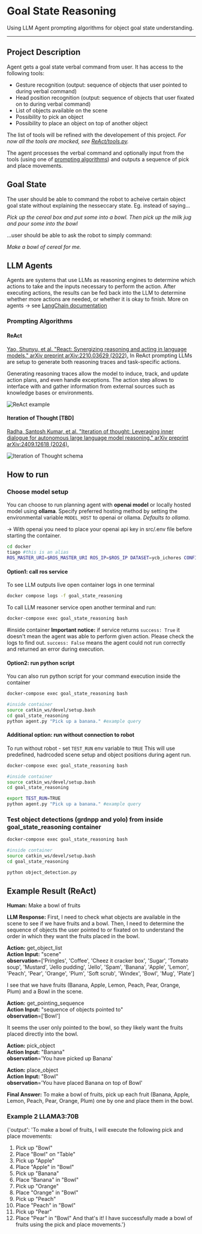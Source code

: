 # Goal State Reasoning
Using LLM Agent prompting algorithms for object goal state understanding.

--- 
## Project Description 
Agent gets a goal state verbal command from user. It has access to the following tools:
  - Gesture recognition (output: sequence of objects that user pointed to during verbal command)
  - Head position recognition (output: sequence of objects that user fixated on to during verbal command)
  - List of objects available on the scene
  - Possibility to pick an object
  - Possibility to place an object on top of another object

The list of tools will be refined with the developement of this project. *For now all the tools are mocked, see [ReAct/tools.py](https://github.com/ichores-research/goal_state_reasoning/blob/main/ReAct/tools.py).*

The agent processes the verbal command and optionally input from the tools (using one of [prompting algorithms](https://github.com/ichores-research/goal_state_reasoning/tree/main#prompting-algorithms)) and outputs a sequence of pick and place movements.


## Goal State
The user should be able to command the robot to acheive certain object goal state without explaining the nesseccary state.
Eg. instead of saying...

*Pick up the cereal box and put some into a bowl. Then  pick up the milk jug and pour some into the bowl*

...user should be able to ask the robot to simply command:

*Make a bowl of cereal for me.*

## LLM Agents
Agents are systems that use LLMs as reasoning engines to determine which actions to take and the inputs necessary to perform the action. After executing actions, the results can be fed back into the LLM to determine whether more actions are needed, or whether it is okay to finish. More on agents -> see [LangChain documentation](https://python.langchain.com/docs/tutorials/agents/)

### Prompting Algorithms
#### ReAct
[Yao, Shunyu, et al. "React: Synergizing reasoning and acting in language models." arXiv preprint arXiv:2210.03629 (2022).](https://arxiv.org/abs/2210.03629)
In ReAct prompting LLMs are setup to generate both reasoning traces and task-specific actions.

Generating reasoning traces allow the model to induce, track, and update action plans, and even handle exceptions. The action step allows to interface with and gather information from external sources such as knowledge bases or environments.

![ReAct example](https://github.com/user-attachments/assets/0b622b50-2e01-4868-b160-0e4e5f027a45)

#### Iteration of Thought \[TBD\]
[Radha, Santosh Kumar, et al. "Iteration of thought: Leveraging inner dialogue for autonomous large language model reasoning." arXiv preprint arXiv:2409.12618 (2024).](https://arxiv.org/abs/2409.12618)

![Iteration of Thought schema](https://github.com/user-attachments/assets/d2a44903-540f-44a4-a762-682db152b58c)


## How to run

### Choose model setup
You can choose to run planning agent with **openai model** or locally hosted model using **ollama**.
Specify preferred hosting method by setting the environmental variable `MODEL_HOST` to openai or ollama.
*Defaults to ollama*.

-> With openai you need to place your openai api key in src/.env file before starting the container.

```bash
cd docker
tiago #this is an alias
ROS_MASTER_URI=$ROS_MASTER_URI ROS_IP=$ROS_IP DATASET=ycb_ichores CONFIG=params_tiago_cracow.yaml MODEL_HOST=ollama docker-compose up -d
```

#### Option1: call ros service

To see LLM outputs live open container logs in one terminal
```bash
docker compose logs -f goal_state_reasoning 
```


To call LLM reasoner service open another terminal and run:
```bash
docker-compose exec goal_state_reasoning bash
```

#inside container
**Important notice:** if service returns `success: True` it doesn't mean the agent was able to perform given action. Please check the logs to find out. `success: False` means the agent could not run correctly and returned an error during execution.

#### Option2: run python script
You can also run python script for your command execution inside the container
```bash
docker-compose exec goal_state_reasoning bash

#inside container
source catkin_ws/devel/setup.bash
cd goal_state_reasoning
python agent.py "Pick up a banana." #example query
```

#### Additional option: run without connection to robot

To run without robot - set `TEST_RUN` env variable to `TRUE`
This will use predefined, hadrcoded scene setup and object positions during agent run.

```bash
docker-compose exec goal_state_reasoning bash

#inside container
source catkin_ws/devel/setup.bash
cd goal_state_reasoning

export TEST_RUN=TRUE
python agent.py "Pick up a banana." #example query
```


### Test object detections (grdnpp and yolo) from inside goal_state_reasoning container

```bash
docker-compose exec goal_state_reasoning bash

#inside container
source catkin_ws/devel/setup.bash
cd goal_state_reasoning

python object_detection.py
```


## Example Result (ReAct)
**Human:** 
Make a bowl of fruits

**LLM Response:**
First, I need to check what objects are available in the scene to see if we have fruits and a bowl. Then, I need to determine the sequence of objects the user pointed to or fixated on to understand the order in which they want the fruits placed in the bowl.

**Action:** get_object_list\
**Action Input:** "scene"\
**observation**=['Pringles', 'Coffee', 'Cheez it cracker box', 'Sugar', 'Tomato soup', 'Mustard', 'Jello pudding', 'Jello', 'Spam', 'Banana', 'Apple', 'Lemon', 'Peach', 'Pear', 'Orange', 'Plum', 'Soft scrub', 'Windex', 'Bowl', 'Mug', 'Plate']

I see that we have fruits (Banana, Apple, Lemon, Peach, Pear, Orange, Plum) and a Bowl in the scene.


**Action:** get_pointing_sequence\
**Action Input:** "sequence of objects pointed to"\
**observation**=['Bowl']

It seems the user only pointed to the bowl, so they likely want the fruits placed directly into the bowl.


**Action:** pick_object\
**Action Input:** "Banana"\
**observation**='You have picked up Banana'


**Action:** place_object\
**Action Input:** "Bowl"\
**observation**='You have placed Banana on top of Bowl'


**Final Answer:** To make a bowl of fruits, pick up each fruit (Banana, Apple, Lemon, Peach, Pear, Orange, Plum) one by one and place them in the bowl.


### Example 2 LLAMA3:70B

{'output': 'To make a bowl of fruits, I will execute the following pick and place movements:

1. Pick up "Bowl"
2. Place "Bowl" on "Table"
3. Pick up "Apple"
4. Place "Apple" in "Bowl"
5. Pick up "Banana"
6. Place "Banana" in "Bowl"
7. Pick up "Orange"
8. Place "Orange" in "Bowl"
9. Pick up "Peach"
10. Place "Peach" in "Bowl"
11. Pick up "Pear"
12. Place "Pear" in "Bowl"
And that\'s it! I have successfully made a bowl of fruits using the pick and place movements.'}